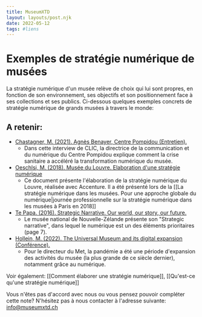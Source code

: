```yaml
---
title: MuseumXTD
layout: layouts/post.njk
date: 2022-05-12
tags: #liens
---
```

# Exemples de stratégie numérique de musées

La stratégie numérique d'un musée relève de choix qui lui sont propres, en fonction de son environnement, ses objectifs et son positionnement face à ses collections et ses publics. Ci-dessous quelques exemples concrets de stratégie numérique de grands musées à travers le monde: 

## A retenir: 
- [Chastagner, M. (2021). Agnès Benayer, Centre Pompidou (Entretien).](http://www.club-innovation-culture.fr/itv-agnes-benayer-centre-pompidou-mars-2021/)
	- Dans cette interview de CLIC, la directrice de la communication et du numérique du Centre Pompidou explique comment la crise sanitaire a accéléré la transformation numérique du musée. 
- [Oeschlsi, M. (2018). Musée du Louvre. Elaboration d'une stratégie numérique](https://www.culture.gouv.fr/Media/Thematiques/Musees/Colloques-Journees-d-etudes/Strategie-numerique-dans-les-musees/Presentation-de-Mme-Marion-Oechsli)
	- Ce document présente l'élaboration de la stratégie numérique du Louvre, réalisée avec Accenture. Il a été présenté lors de la [[La stratégie numérique dans les musées. Pour une approche globale du numérique|journée professionnelle sur la stratégie numérique dans les musées à Paris en 2018]]
- [Te Papa. (2016). Strategic Narrative. Our world, our story, our future.](https://www.tepapa.govt.nz/sites/default/files/strategic_narrative.pdf)
	- Le musée national de Nouvelle-Zélande présente son "Strategic narrative", dans lequel le numérique est un des éléments prioritaires (page 7). 
- [Hollein, M. (2022). The Universal Museum and its digital expansion (Conférence).](https://www.youtube.com/watch?v=ZlqJ41rUVas&list=PLdBMjT6e-IFlDUPJRs5JE6xiM8qQgLe3J&ab_channel=BelvedereMuseum)
	- Pour le directeur du Met, la pandémie a été une période d'expansion des activités du musée (la plus grande de ce siècle dernier), notamment grâce au numérique.


Voir également: [[Comment élaborer une stratégie numérique]], [[Qu'est-ce qu'une stratégie numérique]]

Vous n'êtes pas d'accord avec nous ou vous pensez pouvoir compléter cette note? N'hésitez pas à nous contacter à l'adresse suivante: [info@museumxtd.ch](mailto:info@museumxtd.ch)  